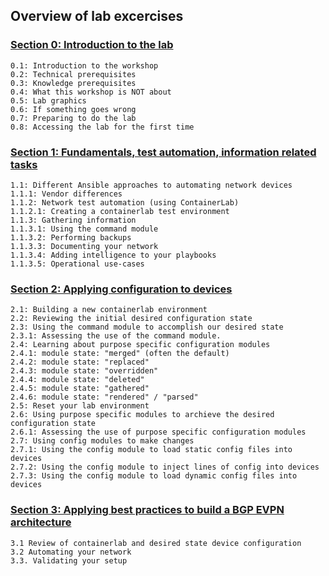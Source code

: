 ## Overview of lab excercises
### [Section 0: Introduction to the lab](labs/lab-0/README.md)
```
0.1: Introduction to the workshop
0.2: Technical prerequisites
0.3: Knowledge prerequisites
0.4: What this workshop is NOT about
0.5: Lab graphics
0.6: If something goes wrong
0.7: Preparing to do the lab
0.8: Accessing the lab for the first time
```

### [Section 1: Fundamentals, test automation, information related tasks](lab-1/README.md)
```
1.1: Different Ansible approaches to automating network devices
1.1.1: Vendor differences
1.1.2: Network test automation (using ContainerLab)
1.1.2.1: Creating a containerlab test environment
1.1.3: Gathering information
1.1.3.1: Using the command module
1.1.3.2: Performing backups
1.1.3.3: Documenting your network
1.1.3.4: Adding intelligence to your playbooks
1.1.3.5: Operational use-cases
```

### [Section 2: Applying configuration to devices](lab-2/README.md)
```
2.1: Building a new containerlab environment
2.2: Reviewing the initial desired configuration state
2.3: Using the command module to accomplish our desired state
2.3.1: Assessing the use of the command module.
2.4: Learning about purpose specific configuration modules
2.4.1: module state: "merged" (often the default)
2.4.2: module state: "replaced"
2.4.3: module state: "overridden"
2.4.4: module state: "deleted"
2.4.5: module state: "gathered"
2.4.6: module state: "rendered" / "parsed"
2.5: Reset your lab environment
2.6: Using purpose specific modules to archieve the desired configuration state
2.6.1: Assessing the use of purpose specific configuration modules
2.7: Using config modules to make changes
2.7.1: Using the config module to load static config files into devices
2.7.2: Using the config module to inject lines of config into devices
2.7.3: Using the config module to load dynamic config files into devices
```

### [Section 3: Applying best practices to build a BGP EVPN architecture](lab-3/README.md)
```
3.1 Review of containerlab and desired state device configuration
3.2 Automating your network
3.3. Validating your setup
```
